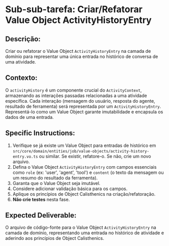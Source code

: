 # Sub-sub-tarefa: Criar/Refatorar Value Object ActivityHistoryEntry

## Descrição:

Criar ou refatorar o Value Object `ActivityHistoryEntry` na camada de domínio para representar uma única entrada no histórico de conversa de uma atividade.

## Contexto:

O `activityHistory` é um componente crucial do `ActivityContext`, armazenando as interações passadas relacionadas a uma atividade específica. Cada interação (mensagem do usuário, resposta do agente, resultado de ferramenta) será representada por um `ActivityHistoryEntry`. Representá-lo como um Value Object garante imutabilidade e encapsula os dados de uma entrada.

## Specific Instructions:

1.  Verifique se já existe um Value Object para entradas de histórico em `src/core/domain/entities/job/value-objects/activity-history-entry.vo.ts` ou similar. Se existir, refatore-o. Se não, crie um novo arquivo.
2.  Defina o Value Object `ActivityHistoryEntry` com campos essenciais como `role` (ex: 'user', 'agent', 'tool') e `content` (o texto da mensagem ou um resumo do resultado da ferramenta).
3.  Garanta que o Value Object seja imutável.
4.  Considere adicionar validação básica para os campos.
5.  Aplique os princípios de Object Calisthenics na criação/refatoração.
6.  **Não crie testes** nesta fase.

## Expected Deliverable:

O arquivo de código-fonte para o Value Object `ActivityHistoryEntry` na camada de domínio, representando uma entrada no histórico de atividade e aderindo aos princípios de Object Calisthenics.
